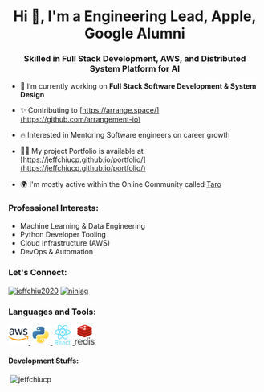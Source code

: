 
<h1 align="center">Hi 👋, I'm a Engineering Lead, Apple, Google Alumni </h1>
<h3 align="center">Skilled in Full Stack Development, AWS, and Distributed System Platform for AI</h3>

- 🔭 I’m currently working on **Full Stack Software Development & System Design**

- ✨ Contributing to [https://arrange.space/](https://github.com/arrangement-io)

- 🔥 Interested in Mentoring Software engineers on career growth 

- 👨‍💻 My project Portfolio is available at [https://jeffchiucp.github.io/portfolio/](https://jeffchiucp.github.io/portfolio/)

- 🌍 I'm mostly active within the Online Community called [Taro](https://www.jointaro.com/r/jeffc590/)

<h3 align="left">Professional Interests:</h3>

- Machine Learning & Data Engineering
- Python Developer Tooling
- Cloud Infrastructure (AWS)
- DevOps & Automation


<h3 align="left">Let's Connect:</h3>
<p align="left">
<a href="https://linkedin.com/in/jeffchiu2020" target="blank"><img align="center" src="https://raw.githubusercontent.com/rahuldkjain/github-profile-readme-generator/master/src/images/icons/Social/linked-in-alt.svg" alt="jeffchiu2020" height="30" width="40" /></a>
<a href="https://stackoverflow.com/users/3000566/ninjag" target="blank"><img align="center" src="https://raw.githubusercontent.com/rahuldkjain/github-profile-readme-generator/master/src/images/icons/Social/stack-overflow.svg" alt="ninjag" height="30" width="40" /></a>
</p>

<h3 align="left">Languages and Tools:</h3>
<p align="left"> <a href="https://aws.amazon.com" target="_blank" rel="noreferrer"> <img src="https://raw.githubusercontent.com/devicons/devicon/master/icons/amazonwebservices/amazonwebservices-original-wordmark.svg" alt="aws" width="40" height="40"/> </a> <a href="https://www.python.org" target="_blank" rel="noreferrer"> <img src="https://raw.githubusercontent.com/devicons/devicon/master/icons/python/python-original.svg" alt="python" width="40" height="40"/> </a> <a href="https://reactjs.org/" target="_blank" rel="noreferrer"> <img src="https://raw.githubusercontent.com/devicons/devicon/master/icons/react/react-original-wordmark.svg" alt="react" width="40" height="40"/> </a> <a href="https://redis.io" target="_blank" rel="noreferrer"> <img src="https://raw.githubusercontent.com/devicons/devicon/master/icons/redis/redis-original-wordmark.svg" alt="redis" width="40" height="40"/> </a> </p>

#### Development Stuffs:

<p>&nbsp;<img align="center" src="https://github-readme-stats.zohan.tech/api?username=jeffchiucp&hide=contribs&show_icons=true&locale=en" alt="jeffchiucp" /></p>
